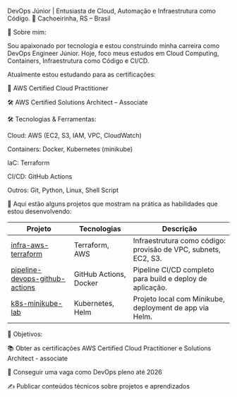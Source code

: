 DevOps Júnior | Entusiasta de Cloud, Automação e Infraestrutura como Código.
📍 Cachoeirinha, RS – Brasil

🚀 Sobre mim:

Sou apaixonado por tecnologia e estou construindo minha carreira como DevOps Engineer Júnior. Hoje, foco meus estudos em Cloud Computing, Containers, Infraestrutura como Código e CI/CD.

Atualmente estou estudando para as certificações:

🧠 AWS Certified Cloud Practitioner

🛠️ AWS Certified Solutions Architect – Associate

🛠️ Tecnologias & Ferramentas:

Cloud: AWS (EC2, S3, IAM, VPC, CloudWatch)

Containers: Docker, Kubernetes (minikube)

IaC: Terraform

CI/CD: GitHub Actions

Outros: Git, Python, Linux, Shell Script

📌 Aqui estão alguns projetos que mostram na prática as habilidades que estou desenvolvendo:

| Projeto                                                                                               | Tecnologias            | Descrição                                                      |
| ----------------------------------------------------------------------------------------------------- | ---------------------- | -------------------------------------------------------------- |
| [infra-aws-terraform](https://github.com/alexandredostatni/infra-aws-terraform)                       | Terraform, AWS         | Infraestrutura como código: provisão de VPC, subnets, EC2, S3. |
| [pipeline-devops-github-actions](https://github.com/alexandredostatni/pipeline-devops-github-actions) | GitHub Actions, Docker | Pipeline CI/CD completo para build e deploy de aplicação.      |
| [k8s-minikube-lab](https://github.com/alexandredostatni/k8s-minikube-lab)                             | Kubernetes, Helm       | Projeto local com Minikube, deployment de app via Helm.        |


🎯 Objetivos:

📚 Obter as certificações AWS Certified Cloud Practitioner e Solutions Architect - associate

💼 Conseguir uma vaga como DevOps pleno até 2026

✍️ Publicar conteúdos técnicos sobre projetos e aprendizados


